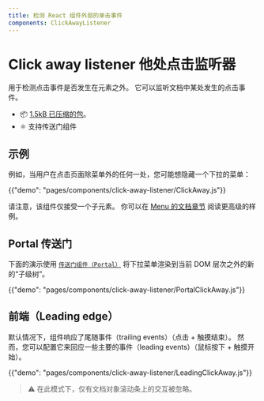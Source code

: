 ```yaml
---
title: 检测 React 组件外部的单击事件
components: ClickAwayListener
---
```


# Click away listener 他处点击监听器

<p class="description">用于检测点击事件是否发生在元素之外。 它可以监听文档中某处发生的点击事件。</p>

- 📦 [1.5kB 已压缩的包](/size-snapshot)。
- ⚛️ 支持传送门组件

## 示例

例如，当用户在点击页面除菜单外的任何一处，您可能想隐藏一个下拉的菜单：

{{"demo": "pages/components/click-away-listener/ClickAway.js"}}

请注意，该组件仅接受一个子元素。 你可以在 [Menu 的文档章节](/components/menus/#menulist-composition) 阅读更高级的样例。

## Portal 传送门

下面的演示使用 [`传送门组件（Portal）`](/components/portal/) 将下拉菜单渲染到当前 DOM 层次之外的新的“子级树”。

{{"demo": "pages/components/click-away-listener/PortalClickAway.js"}}

## 前端（Leading edge）

默认情况下，组件响应了尾随事件（trailing events）（点击 + 触摸结束）。 然而，您可以配置它来回应一些主要的事件（leading events）（鼠标按下 + 触摸开始）。

{{"demo": "pages/components/click-away-listener/LeadingClickAway.js"}}

> ⚠️ 在此模式下，仅有文档对象滚动条上的交互被忽略。